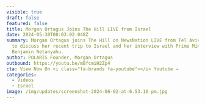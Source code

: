 ```yaml
---
visible: true
draft: false
featured: false
title: Morgan Ortagus Joins The Hill LIVE from Israel
date: 2024-05-30T00:03:02.048Z
summary: Morgan Ortagus joins The Hill on NewsNation LIVE from Tel Aviv, Israel
  to discuss her recent trip to Israel and her interview with Prime Minister,
  Benjamin Netanyahu.
author: POLARIS Founder, Morgan Ortagus
outbound: https://youtu.be/mBfcmiH2Zp4
cta: View Now On <i class="fa-brands fa-youtube"></i> Youtube →
categories:
  - Videos
  - Israel
image: /img/updates/screenshot-2024-06-02-at-6.53.16 pm.jpg
---
```

